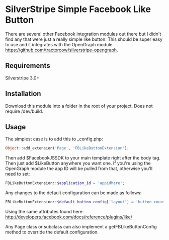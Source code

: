SilverStripe Simple Facebook Like Button
========================================

There are several other Facebook integration modules out there but I didn't find any
that were just a really simple like button. This should be super easy to use and it
integrates with the OpenGraph module <https://github.com/tractorcow/silverstripe-opengraph>.

## Requirements
Silverstripe 3.0+

## Installation
Download this module into a folder in the root of your project. Does not require /dev/build.

## Usage
The simplest case is to add this to _config.php:

```php
Object::add_extension('Page', 'FBLikeButtonExtension');
```

Then add $FacebookJSSDK to your main template right after the body tag. Then just add
$LikeButton anywhere you want one. If you're using the OpenGraph module the app ID will
be pulled from that, otherwise you'll need to set:

```php
FBLikeButtonExtension::$application_id = 'appidhere';
```

Any changes to the default configuration can be made as follows:

```php
FBLikeButtonExtension::$default_button_config['layout'] = 'button_count';
```

Using the same attributes found here: <http://developers.facebook.com/docs/reference/plugins/like/>

Any Page class or subclass can also implement a getFBLikeButtonConfig method to override
the default configuration.

